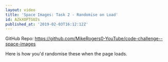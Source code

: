 ```yaml
---
layout: video
title: 'Space Images: Task 2 - Randomise on Load'
id: AZkXOPTGU2s
published_at: '2019-02-03T16:12:12Z'
---
```

GitHub Repo: https://github.com/MikeRogers0-YouTube/code-challenge--space-images

Here is how you'd randomise these when the page loads.